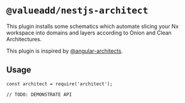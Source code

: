 # `@valueadd/nestjs-architect`

This plugin installs some schematics which automate slicing your Nx workspace into domains and layers according to Onion and Clean Architectures.

This plugin is inspired by [@angular-architects](https://github.com/angular-architects/nx-ddd-plugin/blob/master/libs/ddd/README.md).

## Usage

```
const architect = require('architect');

// TODO: DEMONSTRATE API
```
